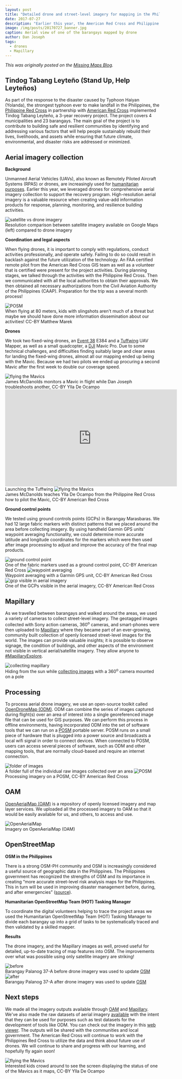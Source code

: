```yaml
---
layout: post
title: "Detailed drone and street-level imagery for mapping in the Philippines"
date: 2017-07-27
description: "Earlier this year, the American Red Cross and Philippine Red Cross collected detailed aerial and street-level imagery of areas that have been part of a 3-year Typhoon Haiyan (Yolanda) recovery program."
image: /img/posts/20170727_banner.jpg
caption: Aerial view of one of the barangays mapped by drone
author: Dan Joseph
tags:
  - drones
  - Mapillary
---
```


_<span class="cross-post">This was originally posted on the [Missing Maps Blog](http://www.missingmaps.org/blog/2017/07/27/drone-and-street-level-imagery-in-philippines/).</span>_

## Tindog Tabang Leyteño (Stand Up, Help Leyteños)

As part of the response to the disaster caused by Typhoon Haiyan (Yolanda), the strongest typhoon ever to make landfall in the Philippines, the [Philippine Red Cross](http://www.redcross.org.ph/) in partnership with [American Red Cross](http://www.redcross.org/about-us/our-work/international-services) implemented Tindog Tabang Leyteño, a 3-year recovery project. The project covers 4 municipalities and 23 barangays. The main goal of the project is to contribute to building safe and resilient communities by identifying and addressing various factors that will help people sustainably rebuild their lives, livelihoods, and assets while ensuring that future climate, environmental, and disaster risks are addressed or minimized.


## Aerial imagery collection

**Background**

Unmanned Aerial Vehicles (UAVs), also known as Remotely Piloted Aircraft Systems (RPAS) or drones, are increasingly used for [humanitarian purposes](http://drones.fsd.ch/en/drones-in-humanitarian-action/). Earlier this year, we leveraged drones for comprehensive aerial imagery collection to support the recovery program. High-resolution aerial imagery is a valuable resource when creating value-add information products for response, planning, monitoring, and resilience building activities.

<img src="/img/posts/20170727_compare.jpg" alt="satellite vs drone imagery">
<br><span class="post-caption">Resolution comparison between satellite imagery available on Google Maps (left) compared to drone imagery</span>


**Coordination and legal aspects**

When flying drones, it is important to comply with regulations, conduct activities professionally, and operate safely. Failing to do so could result in backlash against the future utilization of the technology. An FAA certified remote pilot from the American Red Cross GIS team as well as a volunteer that is certified were present for the project activities. During planning stages, we talked through the activities with the Philippine Red Cross. Then we communicated with all the local authorities to obtain their approvals. We then obtained all necessary authorizations from the Civil Aviation Authority of the Philippines (CAAP). Preparation for the trip was a several month process!

<img src="/img/posts/20170727_slingshot.jpg" alt="POSM">
<br><span class="post-caption">When flying at 80 meters, kids with slingshots aren't much of a threat but maybe we should have done more information dissemination about our activities! CC-BY Matthew Marek</span>

**Drones**

We took two fixed-wing drones, an [Event 38](https://twitter.com/Event38) E384 and a [Tuffwing](https://twitter.com/TuffWing) UAV Mapper, as well as a small quadcopter, a [DJI](https://twitter.com/djiglobal) Mavic Pro. Due to some technical challenges, and difficulties finding suitably large and clear areas for landing the fixed-wing drones, almost all our mapping ended up being with the Mavic. Because we had two pilots we ended up procuring a second Mavic after the first week to double our coverage speed.

<img src="/img/posts/20170727_mavics.jpg" alt="flying the Mavics">
<br><span class="post-caption">James McDanolds monitors a Mavic in flight while Dan Joseph troubleshoots another, CC-BY Ylla De Ocampo</span>


<iframe width="560" height="315" src="https://www.youtube.com/embed/-nL0WM8rgj4?rel=0" frameborder="0" allowfullscreen></iframe>
<span class="post-caption">Launching the Tuffwing</span>

<img src="/img/posts/20170727_training.jpg" alt="flying the Mavics">
<br><span class="post-caption">James McDanolds teaches Ylla De Ocampo from the Philippine Red Cross how to pilot the Mavic, CC-BY American Red Cross</span>


**Ground control points**

We tested using ground controls points (GCPs) in Barangay Marasbaras. We had 12 large fabric markers with distinct patterns that we placed around the area before collecting imagery. By using handheld Garmin GPS units' waypoint averaging functionality, we could determine more accurate latitude and longitude coordinates for the markers which were then used after image processing to adjust and improve the accuracy of the final map products.

<img src="/img/posts/20170727_gcp2.jpg" alt="ground control point">
<br><span class="post-caption">One of the fabric markers used as a ground control point, CC-BY American Red Cross</span>

<img src="/img/posts/20170727_gcp1.jpg" alt="waypoint averaging">
<br><span class="post-caption">Waypoint averaging with a Garmin GPS unit, CC-BY American Red Cross</span>

<img src="/img/posts/20170727_gcp3.jpg" alt="gcp visible in aerial imagery">
<br><span class="post-caption">One of the GCPs visible in the aerial imagery, CC-BY American Red Cross</span>

## Mapillary

As we travelled between barangays and walked around the areas, we used a variety of cameras to collect street-level imagery. The geotagged images collected with Sony action cameras, 360<sup>o</sup> cameras, and smart-phones were then uploaded to [Mapillary](https://www.mapillary.com/) where they became part of an ever-growing, community built collection of openly licensed street-level images for the world. The images can provide valuable insights; it is possible to observe signage, the condition of buildings, and other aspects of the environment not visible in vertical aerial/satellite imagery. They allow anyone to [#MapillaryExplore](https://twitter.com/mapillary/status/874978591678791681).

<img src="/img/posts/20170727_mapillary.jpg" alt="collecting mapillary">
<br><span class="post-caption">Hiding from the sun while <a href="https://www.mapillary.com/app/?lat=10.859070004872933&lng=124.98645779947196&z=17&pKey=61GREpTo2sVH4BfhTSZm6A&focus=photo&x=0.3017540420440399&y=0.6072076945566833&zoom=0" target="\_blank">collecting images</a> with a 360<sup>o</sup> camera mounted on a pole</span>

## Processing

To process aerial drone imagery, we use an open-source toolkit called [OpenDroneMap (ODM)](https://github.com/OpenDroneMap/ODM#odm). ODM can combine the series of images captured during flight(s) over an area of interest into a single georeferenced image file that can be used for GIS purposes. We can perform this process in offline environments, having incorporated ODM into the set of software tools that we can run on a [POSM](https://github.com/posm/posm#posm) portable server. POSM runs on a small piece of hardware that is plugged into a power source and broadcasts a local wifi signal in order to connect devices. When connected to POSM, users can access several pieces of software, such as ODM and other mapping tools, that are normally cloud-based and require an internet connection.

<img src="/img/posts/20170727_image-folder.jpg" alt="folder of images">
<br><span class="post-caption">A folder full of the individual raw images collected over an area</span>

<img src="/img/posts/20170727_posm.jpg" alt="POSM">
<br><span class="post-caption">Processing imagery on a POSM, CC-BY American Red Cross</span>



## OAM

[OpenAerialMap (OAM)](https://openaerialmap.org/) is a repository of openly licensed imagery and map layer services. We uploaded all the processed imagery to OAM so that it would be easily available for us, and others, to access and use.

<img src="/img/posts/20170727_oam.jpg" alt="OpenAerialMap">
<br><span class="post-caption">Imagery on OpenAerialMap (OAM)</span>

## OpenStreetMap

**OSM in the Philippines**

There is a strong OSM-PH community and OSM is increasingly considered a useful source of geographic data in the Philippines. The Philippines government has recognized the strengths of OSM and its importance in creating “more accurate street-level risk analysis maps for the Philippines. This in turn will be used in improving disaster management before, during, and after emergencies” ([source](https://center.noah.up.edu.ph/map-your-community-in-osm-with-project-noah/)).


**Humanitarian OpenStreetMap Team (HOT) Tasking Manager**

To coordinate the digital volunteers helping to trace the project areas we used the Humanitarian OpenStreetMap Team (HOT) Tasking Manager to divide each barangay up into a grid of tasks to be systematically traced and then validated by a skilled mapper.

**Results**

The drone imagery, and the Mapillary images as well, proved useful for detailed, up-to-date tracing of map features into OSM. The improvements over what was possible using only satellite imagery are striking!

<img src="/img/posts/20170727_palanog-before.jpg" alt="before">
<br><span class="post-caption">Barangay Palanog 37-A before drone imagery was used to update <a href="https://osm.org/go/44Cii0w6h--" target="\_blank">OSM</a></span>

<img src="/img/posts/20170727_palanog-after.jpg" alt="after">
<br><span class="post-caption">Barangay Palanog 37-A after drone imagery was used to update <a href="https://osm.org/go/44Cii0w6h--" target="\_blank">OSM</a></span>

## Next steps
We made all the imagery outputs available through [OAM](https://map.openaerialmap.org/#/125.32379150390624,10.875116370134366,9?_k=xfrwrc) and [Mapillary](https://www.mapillary.com/app/?lat=11.061160979894737&lng=125.00135879610951&z=10).
We've also made the raw datasets of aerial imagery [available](https://docs.google.com/spreadsheets/d/1vX1C0k1TM0op9qQ0m8cXMUsMcUnzw3o7SE5dasOXbf8/edit?usp=sharing) with the intent that they can be used for purposes such as test datasets for the development of tools like ODM. You can check out the imagery in this [web viewer](https://americanredcross.github.io/ttl-imagery/). The outputs will be shared with the communities and local government. The American Red Cross will continue to work with the Philippines Red Cross to utilize the data and think about future use of drones. We will continue to share and progress with our learning, and hopefully fly again soon!

<img src="/img/posts/20170727_kids.jpg" alt="flying the Mavics">
<br><span class="post-caption">Interested kids crowd around to see the screen displaying the status of one of the Mavics as it maps, CC-BY Ylla De Ocampo</span>
